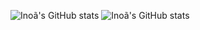 ![Inoã's GitHub stats](https://github-readme-stats.vercel.app/api?username=InoaPSilva&hide=contribs,prs)
![Inoã's GitHub stats](https://github-readme-stats.vercel.app/api?username=InoaPSilva&count_private=true)
